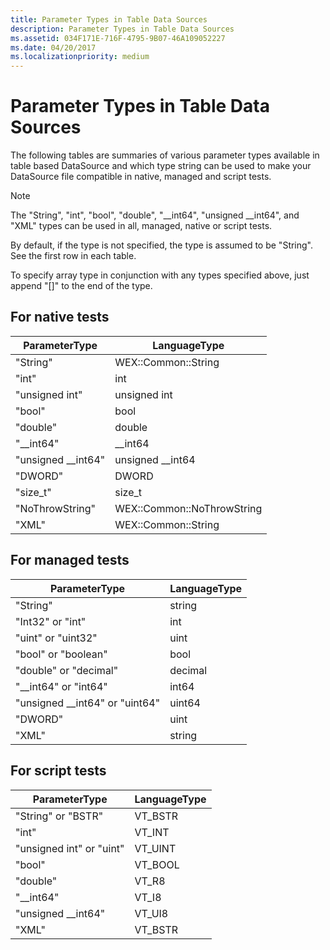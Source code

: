 ```yaml
---
title: Parameter Types in Table Data Sources
description: Parameter Types in Table Data Sources
ms.assetid: 034F171E-716F-4795-9B07-46A109052227
ms.date: 04/20/2017
ms.localizationpriority: medium
---
```


# Parameter Types in Table Data Sources

The following tables are summaries of various parameter types available in table based DataSource and which type string can be used to make your DataSource file compatible in native, managed and script tests.

>[!NOTE]
>The "String", "int", "bool", "double", "\_\_int64", "unsigned \_\_int64", and "XML" types can be used in all, managed, native or script tests.

By default, if the type is not specified, the type is assumed to be "String". See the first row in each table.

To specify array type in conjunction with any types specified above, just append "\[\]" to the end of the type.

## For native tests

|ParameterType|LanguageType|
|----|----|
|"String"|WEX::Common::String|
|"int"|int|
|"unsigned int"|unsigned int|
|"bool"|bool|
|"double"|double|
|"\_\_int64"|\_\_int64|
|"unsigned \_\_int64"|unsigned \_\_int64|
|"DWORD"|DWORD|
|"size\_t"|size\_t|
|"NoThrowString"|WEX::Common::NoThrowString|
|"XML"|WEX::Common::String|

## For managed tests

|ParameterType|LanguageType|
|----|----|
|"String"|string|
|"Int32" or "int"|int|
|"uint" or "uint32"|uint|
|"bool" or "boolean"|bool|
|"double" or "decimal"|decimal|
|"\_\_int64" or "int64"|int64|
|"unsigned \_\_int64" or "uint64"|uint64|
|"DWORD"|uint|
|"XML"|string|

## For script tests

|ParameterType|LanguageType|
|----|----|
|"String" or "BSTR"|VT\_BSTR|
|"int"|VT\_INT|
|"unsigned int" or "uint"|VT\_UINT|
|"bool"|VT\_BOOL|
|"double"|VT\_R8|
|"\_\_int64"|VT\_I8|
|"unsigned \_\_int64"|VT\_UI8|
|"XML"|VT\_BSTR|
